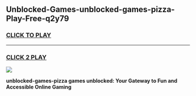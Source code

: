 
## Unblocked-Games-unblocked-games-pizza-Play-Free-q2y79
<h3>
<a href="https://premium76.site?title=unblocked-games-pizza&ref=15A">CLICK TO PLAY</a></h3>
<hr>

<h3>
<a href="https://premium76.site?title=unblocked-games-pizza&ref=15A">CLICK 2 PLAY</a>
  
</h3>

<a href="https://premium76.site?title=unblocked-games-pizza&ref=15A"><img src="https://clearcache.store/games.png"></a>


**unblocked-games-pizza games unblocked: Your Gateway to Fun and Accessible Online Gaming**
